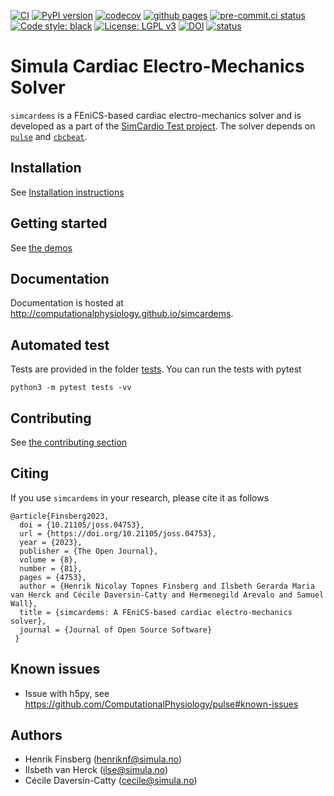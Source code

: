 [![CI](https://github.com/ComputationalPhysiology/simcardems/actions/workflows/main.yml/badge.svg)](https://github.com/ComputationalPhysiology/simcardems/actions/workflows/main.yml)
[![PyPI version](https://badge.fury.io/py/simcardems.svg)](https://badge.fury.io/py/simcardems)
[![codecov](https://codecov.io/gh/ComputationalPhysiology/simcardems/branch/main/graph/badge.svg?token=V5DOQ1PUVF)](https://codecov.io/gh/ComputationalPhysiology/simcardems)
[![github pages](https://github.com/ComputationalPhysiology/simcardems/actions/workflows/github-pages.yml/badge.svg)](https://github.com/ComputationalPhysiology/simcardems/actions/workflows/github-pages.yml)
[![pre-commit.ci status](https://results.pre-commit.ci/badge/github/ComputationalPhysiology/simcardems/main.svg)](https://results.pre-commit.ci/latest/github/ComputationalPhysiology/simcardems/main)
[![Code style: black](https://img.shields.io/badge/code%20style-black-000000.svg)](https://github.com/psf/black)
[![License: LGPL v3](https://img.shields.io/badge/License-LGPL_v2.1-blue.svg)](https://www.gnu.org/licenses/lgpl-2.1)
[![DOI](https://zenodo.org/badge/409220068.svg)](https://zenodo.org/badge/latestdoi/409220068)
[![status](https://joss.theoj.org/papers/28986461c27b8a76c8ac5a43dc57e8dc/status.svg)](https://joss.theoj.org/papers/28986461c27b8a76c8ac5a43dc57e8dc)

# Simula Cardiac Electro-Mechanics Solver

`simcardems` is a FEniCS-based cardiac electro-mechanics solver and is developed as a part of the [SimCardio Test project](https://www.simcardiotest.eu/wordpress/). The solver depends on [`pulse`](https://github.com/ComputationalPhysiology/pulse) and [`cbcbeat`](https://github.com/ComputationalPhysiology/cbcbeat).


## Installation

See [Installation instructions](https://computationalphysiology.github.io/simcardems/install.html)

## Getting started

See [the demos](https://computationalphysiology.github.io/simcardems/simple_demo.html)

## Documentation

Documentation is hosted at http://computationalphysiology.github.io/simcardems.

## Automated test

Tests are provided in the folder [tests](https://github.com/ComputationalPhysiology/simcardems/tree/main/tests). You can run the tests with pytest

```
python3 -m pytest tests -vv
```

## Contributing
See [the contributing section](https://computationalphysiology.github.io/simcardems/CONTRIBUTING.html)

## Citing
If you use `simcardems` in your research, please cite it as follows
```
@article{Finsberg2023,
  doi = {10.21105/joss.04753},
  url = {https://doi.org/10.21105/joss.04753},
  year = {2023},
  publisher = {The Open Journal},
  volume = {8},
  number = {81},
  pages = {4753},
  author = {Henrik Nicolay Topnes Finsberg and Ilsbeth Gerarda Maria van Herck and Cécile Daversin-Catty and Hermenegild Arevalo and Samuel Wall},
  title = {simcardems: A FEniCS-based cardiac electro-mechanics solver},
  journal = {Journal of Open Source Software}
 }
```

## Known issues

- Issue with h5py, see https://github.com/ComputationalPhysiology/pulse#known-issues


## Authors
- Henrik Finsberg (henriknf@simula.no)
- Ilsbeth van Herck (ilse@simula.no)
- Cécile Daversin-Catty (cecile@simula.no)
